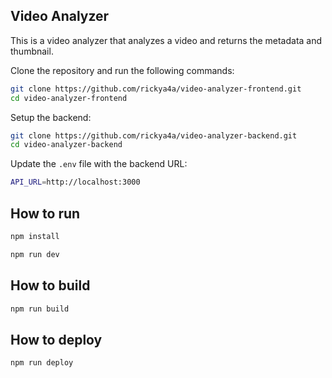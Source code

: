 ## Video Analyzer

This is a video analyzer that analyzes a video and returns the metadata and thumbnail.

Clone the repository and run the following commands:

```bash
git clone https://github.com/rickya4a/video-analyzer-frontend.git
cd video-analyzer-frontend
```

Setup the backend:

```bash
git clone https://github.com/rickya4a/video-analyzer-backend.git
cd video-analyzer-backend
```

Update the `.env` file with the backend URL:

```bash
API_URL=http://localhost:3000
```

## How to run

```bash
npm install
```

```bash
npm run dev
```

## How to build

```bash
npm run build
```

## How to deploy

```bash
npm run deploy
```
